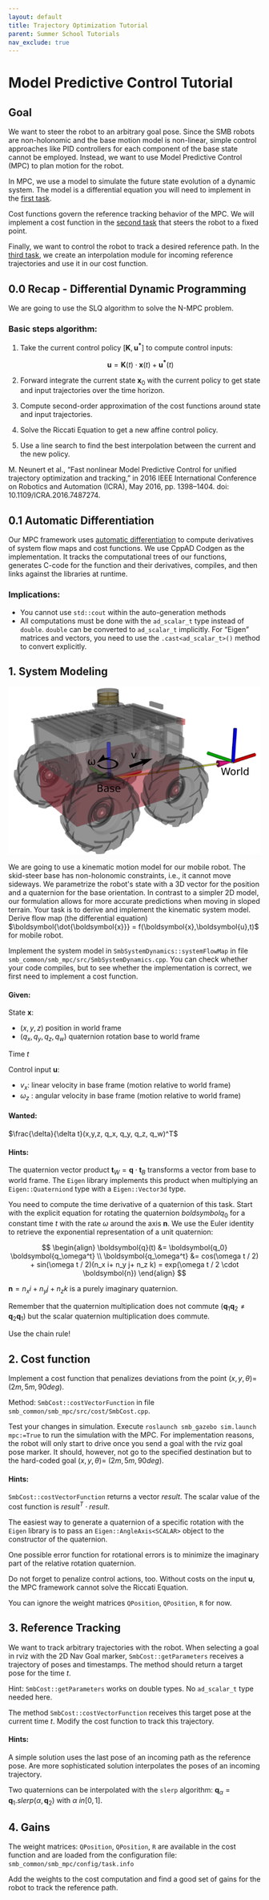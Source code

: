 ```yaml
---
layout: default
title: Trajectory Optimization Tutorial
parent: Summer School Tutorials
nav_exclude: true
---
```


# Model Predictive Control Tutorial

## Goal
We want to steer the robot to an arbitrary goal pose. Since the SMB robots are non-holonomic and the base motion model is non-linear, simple control approaches like PID controllers for each component of the base state cannot be employed. Instead, we want to use Model Predictive Control (MPC) to plan motion for the robot.

In MPC, we use a model to simulate the future state evolution of a dynamic system. The model is a differential equation you will need to implement in the [first task](#1-system-modeling).

Cost functions govern the reference tracking behavior of the MPC. We will implement a cost function in the [second task](#2-cost-function) that steers the robot to a fixed point.

Finally, we want to control the robot to track a desired reference path. In the [third task](#3-reference-tracking), we create an interpolation module for incoming reference trajectories and use it in our cost function.

## 0.0 Recap - Differential Dynamic Programming

We are going to use the SLQ algorithm to solve the N-MPC problem.

### Basic steps algorithm:
1. Take the current control policy $[\boldsymbol{K}, \boldsymbol{u^*}]$ to compute control inputs:

    $$\boldsymbol{u}= \boldsymbol{K}(t) \cdot \boldsymbol{x}(t) + \boldsymbol{u^*}(t)$$

2. Forward integrate the current state $\boldsymbol{x}_0$ with the current policy to get state and input trajectories over the time horizon.
3. Compute second-order approximation of the cost functions around state and input trajectories.
4. Solve the Riccati Equation to get a new affine control policy.
5. Use a line search to find the best interpolation between the current and the new policy.


M. Neunert et al., “Fast nonlinear Model Predictive Control for unified trajectory optimization and tracking,” in 2016 IEEE International Conference on Robotics and Automation (ICRA), May 2016, pp. 1398–1404. doi: 10.1109/ICRA.2016.7487274.


## 0.1 Automatic Differentiation

Our MPC framework uses [automatic differentiation](https://en.wikipedia.org/wiki/Automatic_differentiation) to compute derivatives of system flow maps and cost functions.
We use CppAD Codgen as the implementation. It tracks the computational trees of our functions, generates C-code for the function and their derivatives, compiles, and then links against the libraries at runtime.
### Implications:
- You cannot use `std::cout` within the auto-generation methods
- All computations must be done with the `ad_scalar_t` type instead of `double`.
  `double` can be converted to `ad_scalar_t` implicitly.
  For “Eigen” matrices and vectors, you need to use the `.cast<ad_scalar_t>()` method to convert explicitly.



## 1. System Modeling
![Image of the SMB](mpc_tutorial_smb.png)

We are going to use a kinematic motion model for our mobile robot. The skid-steer base has non-holonomic constraints, i.e., it cannot move sideways. We parametrize the robot's state with a 3D vector for the position and a quaternion for the base orientation. In contrast to a simpler 2D model, our formulation allows for more accurate predictions when moving in sloped terrain.
Your task is to derive and implement the kinematic system model.
Derive flow map (the differential equation) $\boldsymbol{\dot{\boldsymbol{x}}} = f(\boldsymbol{x},\boldsymbol{u},t)$ for mobile robot.

Implement the system model in `SmbSystemDynamics::systemFlowMap` in file `smb_common/smb_mpc/src/SmbSystemDynamics.cpp`.
You can check whether your code compiles, but to see whether the implementation is correct, we first need to implement a cost function.

#### Given:

State $\boldsymbol{x}$:
- $(x,y,z)$ position in world frame
- $(q_x, q_y, q_z, q_w)$ quaternion rotation base to world frame

Time $t$

Control input $\boldsymbol{u}$:
- $v_x$: linear velocity in base frame (motion relative to world frame)
- $\omega_z$ : angular velocity in base frame (motion relative to world frame)

#### Wanted:
$\frac{\delta}{\delta t}(x,y,z, q_x, q_y, q_z, q_w)^T$

#### Hints:
The quaternion vector product $\boldsymbol{t}_W = \boldsymbol{q} \cdot \boldsymbol{t}_B$ transforms a vector from base to world frame. The `Eigen` library implements this product when multiplying an `Eigen::Quaterniond` type with a `Eigen::Vector3d` type.

You need to compute the time derivative of a quaternion of this task.
Start with the explicit equation for rotating the quaternion $boldsymbol{q_0}$ for a constant time $t$ with the rate $\omega$ around the axis $\boldsymbol{n}$. We use the Euler identity to retrieve the exponential representation of a unit quaternion:

$$
\begin{align}
\boldsymbol{q}(t) &= \boldsymbol{q_0} \boldsymbol{q_\omega^t} \\
\boldsymbol{q_\omega^t} &= cos(\omega t / 2) + sin(\omega t / 2)(n_x i+ n_y j+ n_z k) = exp(\omega t / 2 \cdot \boldsymbol{n})
\end{align}
$$

$\boldsymbol{n} = n_x i+ n_y j+ n_z k$ is a purely imaginary quaternion.

Remember that the quaternion multiplication does not commute ($\boldsymbol{q}_1\boldsymbol{q}_2 \neq \boldsymbol{q}_2\boldsymbol{q}_1$) but the scalar quaternion multiplication does commute.

Use the chain rule!
## 2. Cost function

Implement a cost function that penalizes deviations from the point $(x,y,\theta)$= $(2m, 5m, 90deg)$.

Method: `SmbCost::costVectorFunction` in file `smb_common/smb_mpc/src/cost/SmbCost.cpp`.

Test your changes in simulation. Execute `roslaunch smb_gazebo sim.launch mpc:=True` to run the simulation with the MPC. For implementation reasons, the robot will only start to drive once you send a goal with the rviz goal pose marker. It should, however, not go to the specified destination but to the hard-coded goal $(x,y,\theta)$= $(2m, 5m, 90deg)$.

#### Hints:
`SmbCost::costVectorFunction` returns a vector $result$.
The scalar value of the cost function is $result^T \cdot result$.

The easiest way to generate a quaternion of a specific rotation with the `Eigen` library is to pass an `Eigen::AngleAxis<SCALAR>` object to the constructor of the quaternion. 

One possible error function for rotational errors is to minimize the imaginary part of the relative rotation quaternion.

Do not forget to penalize control actions, too. Without costs on the input $\boldsymbol{u}$, the MPC framework cannot solve the Riccati Equation.

You can ignore the weight matrices `QPosition`, `QPosition`, `R` for now.

## 3. Reference Tracking

We want to track arbitrary trajectories with the robot.
When selecting a goal in rviz with the 2D Nav Goal marker, `SmbCost::getParameters` receives a trajectory of poses and timestamps.
The method should return a target pose for the time $t$.

Hint: `SmbCost::getParameters` works on double types. No `ad_scalar_t` type needed here.

The method `SmbCost::costVectorFunction` receives this target pose at the current time $t$. Modify the cost function to track this trajectory.

#### Hints:

A simple solution uses the last pose of an incoming path as the reference pose. Are more sophisticated solution interpolates the poses of an incoming trajectory.

Two quaternions can be interpolated with the `slerp` algorithm: $\boldsymbol{q}_\alpha = \boldsymbol{q}_1.slerp(\alpha, \boldsymbol{q}_2)$ with $\alpha \ in [0, 1]$.

## 4. Gains

The weight matrices: `QPosition`, `QPosition`, `R` are available in the cost function and are loaded from the configuration file:
`smb_common/smb_mpc/config/task.info`

Add the weights to the cost computation and find a good set of gains for the robot to track the reference path.

<!---
## 5. Dynamic System model (optional)

The kinematic system model assumes that the robot velocity can be changed instantaneously. Since this is not possible on physical systems there are going to be tracking errors.

A system model that takes accelerations as inputs and has the base velocity as part of the system state is more realistic since it does not allow for jumps in the velocity profiles.

Checkout the branch `mpc_tutorial/dynamic_model`

Implement a dynamic system model and a costfunction for tracking trajectories.
`smb_common/smb_mpc/src/SmbSystemDynamics.cpp`
`smb_common/smb_mpc/src/cost/SmbCost.cpp`
--->
